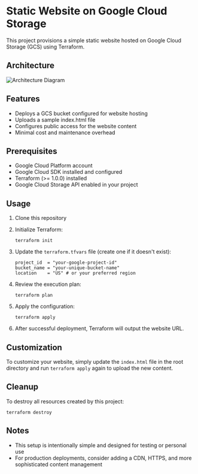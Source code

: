 # Static Website on Google Cloud Storage

This project provisions a simple static website hosted on Google Cloud Storage (GCS) using Terraform.

## Architecture

![Architecture Diagram](https://mermaid.ink/img/eyJjb2RlIjoiZ3JhcGggTFJcbiAgICBBW1RlcnJhZm9ybV0gLS0-IEJbR0NTIEJ1Y2tldF1cbiAgICBCIC0tPiBDW1dlYnNpdGUgQ29uZmlndXJhdGlvbl1cbiAgICBEW0luZGV4Lmh0bWxdIC0tPiBCXG4gICAgQiAtLT4gRVtQdWJsaWMgQWNjZXNzXVxuICAgIEUgLS0-IEZbRW5kIFVzZXJzXSIsIm1lcm1haWQiOnsidGhlbWUiOiJkZWZhdWx0In19)

## Features

- Deploys a GCS bucket configured for website hosting
- Uploads a sample index.html file
- Configures public access for the website content
- Minimal cost and maintenance overhead

## Prerequisites

- Google Cloud Platform account
- Google Cloud SDK installed and configured
- Terraform (>= 1.0.0) installed
- Google Cloud Storage API enabled in your project

## Usage

1. Clone this repository

2. Initialize Terraform:
   ```
   terraform init
   ```

3. Update the `terraform.tfvars` file (create one if it doesn't exist):
   ```hcl
   project_id  = "your-google-project-id"
   bucket_name = "your-unique-bucket-name"
   location    = "US" # or your preferred region
   ```

4. Review the execution plan:
   ```
   terraform plan
   ```

5. Apply the configuration:
   ```
   terraform apply
   ```

6. After successful deployment, Terraform will output the website URL.

## Customization

To customize your website, simply update the `index.html` file in the root directory and run `terraform apply` again to upload the new content.

## Cleanup

To destroy all resources created by this project:

```
terraform destroy
```

## Notes

- This setup is intentionally simple and designed for testing or personal use
- For production deployments, consider adding a CDN, HTTPS, and more sophisticated content management
